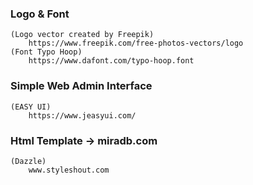 ### Logo & Font
    (Logo vector created by Freepik) 
        https://www.freepik.com/free-photos-vectors/logo
    (Font Typo Hoop)
        https://www.dafont.com/typo-hoop.font
### Simple Web Admin Interface 
    (EASY UI) 
        https://www.jeasyui.com/
### Html Template -> miradb.com
    (Dazzle)
        www.styleshout.com
